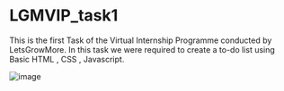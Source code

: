 # LGMVIP_task1
This is the first Task of the Virtual Internship Programme conducted by LetsGrowMore. In this task we were required to create a to-do list using Basic HTML , CSS , Javascript.

![image](https://user-images.githubusercontent.com/97308605/191931156-10f622da-915d-4dc9-aa1d-1bae107385f7.png)
